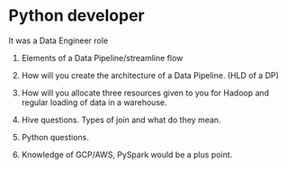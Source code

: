 # Python developer

It was a Data Engineer role

1. Elements of a Data Pipeline/streamline flow

2. How will you create the architecture of a Data Pipeline. (HLD of a DP) 

3. How will you allocate three resources given to you for Hadoop and regular loading of data in a warehouse.

4. Hive questions. Types of join and what do they mean.

5. Python questions.

6. Knowledge of GCP/AWS, PySpark would be a plus point.

